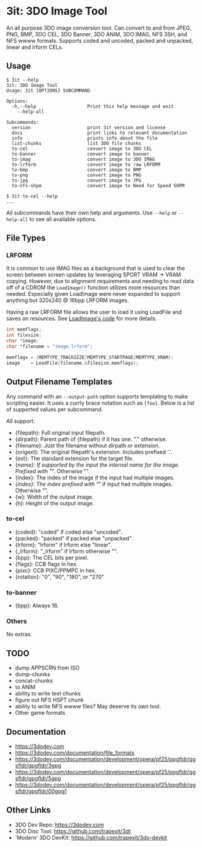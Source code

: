 # 3it: 3DO Image Tool

An all purpose 3DO image conversion tool. Can convert to and from JPEG, PNG,
BMP, 3DO CEL, 3DO Banner, 3DO ANIM, 3DO IMAG, NFS 3SH, and NFS wwww formats.
Supports coded and uncoded, packed and unpacked, linear and lrform CELs.


## Usage

```
$ 3it --help
3it: 3DO Image Tool
Usage: 3it [OPTIONS] SUBCOMMAND

Options:
  -h,--help                   Print this help message and exit
    --help-all

Subcommands:
  version                     print 3it version and license
  docs                        print links to relevant documentation
  info                        prints info about the file
  list-chunks                 list 3DO file chunks
  to-cel                      convert image to 3DO CEL
  to-banner                   convert image to banner
  to-imag                     convert image to 3DO IMAG
  to-lrform                   convert image to raw LRFORM
  to-bmp                      convert image to BMP
  to-png                      convert image to PNG
  to-jpg                      convert image to JPG
  to-nfs-shpm                 convert image to Need for Speed SHPM

$ 3it to-cel --help
...
```

All subcommands have their own help and arguments. Use `--help` or
`--help-all` to see all available options.


## File Types

### LRFORM

It is common to use IMAG files as a background that is used to clear
the screen between screen updates by leveraging SPORT VRAM -> VRAM
copying. However, due to alignment requirements and needing to read
data off of a CDROM the `LoadImage()` function utilizes more resources
than needed. Especially given LoadImage were never expanded to support
anything but 320x240 @ 16bpp LRFORM images.

Having a raw LRFORM file allows the user to load it using
LoadFile and saves on resources. See [LoadImage's
code](https://github.com/trapexit/portfolio_os/blob/master/src/libs/lib3DO/DisplayUtils/LoadImage.c)
for more details.


```C
int memflags;
int filesize;
char *image;
char *filename = "image.lrform";

memflags = (MEMTYPE_TRACKSIZE|MEMTYPE_STARTPAGE|MEMTYPE_VRAM);
image    = LoadFile(filename,&filesize,memflags);
```

## Output Filename Templates

Any command with an `--output-path` option supports templating to make
scripting easier. It uses a currly brace notation such as
`{foo}`. Below is a list of supported values per subcommand.

All support:

* {filepath}: Full original input filepath.
* {dirpath}: Parent path of {filepath} if it has one. "." otherwise.
* {filename}: Just the filename without dirpath or extension.
* {origext}: The original filepath's extension. Includes prefixed '.'.
* {ext}: The standard extension for the target file.
* {_name}: If supported by the input the internal name for the
  image. Prefixed with "_". Otherwise "".
* {index}: The index of the image if the input had multiple images.
* {_index}: The index prefixed with "_" if input had multiple
  images. Otherwise "".
* {w}: Width of the output image.
* {h}: Height of the output image.

### to-cel

* {coded}: "coded" if coded else "uncoded".
* {packed}: "packed" if packed else "unpacked".
* {lrform}: "lrform" if lrform else "linear".
* {_lrform}: "_lrform" if lrform otherwise "".
* {bpp}: The CEL bits per pixel.
* {flags}: CCB flags in hex.
* {pixc}: CCB PIXC/PPMPC in hex.
* {rotation}: "0", "90", "180", or "270"


### to-banner

* {bpp}: Always 16.


### Others

No extras.


## TODO

* dump APPSCRN from ISO
* dump-chunks
* concat-chunks
* to ANIM
* ability to write text chunks
* figure out NFS HSPT chunk
* ability to write NFS wwww files? May deserve its own tool.
* Other game formats


## Documentation

* https://3dodev.com
* https://3dodev.com/documentation/file_formats
* https://3dodev.com/documentation/development/opera/pf25/ppgfldr/ggsfldr/gpgfldr/3gpg
* https://3dodev.com/documentation/development/opera/pf25/ppgfldr/ggsfldr/gpgfldr/5gpg
* https://3dodev.com/documentation/development/opera/pf25/ppgfldr/ggsfldr/gpgfldr/00gpg1


## Other Links

* 3DO Dev Repo: https://3dodev.com
* 3DO Disc Tool: https://github.com/trapexit/3dt
* 'Modern' 3DO DevKit: https://github.com/trapexit/3do-devkit
